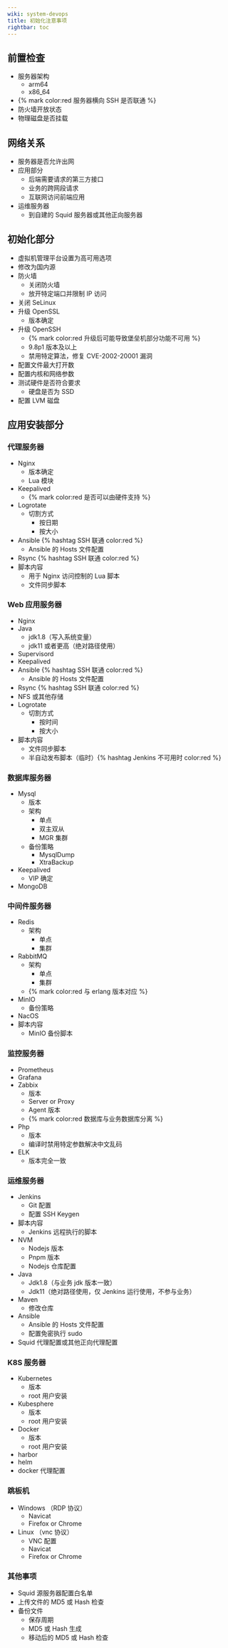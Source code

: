 ```yaml
---
wiki: system-devops
title: 初始化注意事项
rightbar: toc
---
```


## 前置检查

- 服务器架构
  - arm64
  - x86_64
- {% mark color:red 服务器横向 SSH 是否联通 %}
- 防火墙开放状态
- 物理磁盘是否挂载

## 网络关系

- 服务器是否允许出网
- 应用部分
  - 后端需要请求的第三方接口
  - 业务的跨网段请求
  - 互联网访问前端应用
- 运维服务器
  - 到自建的 Squid 服务器或其他正向服务器

## 初始化部分

- 虚拟机管理平台设置为高可用选项
- 修改为国内源
- 防火墙
  - 关闭防火墙
  - 放开特定端口并限制 IP 访问
- 关闭 SeLinux
- 升级 OpenSSL
  - 版本确定
- 升级 OpenSSH
  - {% mark color:red 升级后可能导致堡垒机部分功能不可用 %}
  - 9.8p1 版本及以上
  - 禁用特定算法，修复 CVE-2002-20001 漏洞
- 配置文件最大打开数
- 配置内核和网络参数
- 测试硬件是否符合要求
  - 硬盘是否为 SSD
- 配置 LVM 磁盘

## 应用安装部分

### 代理服务器

- Nginx
  - 版本确定
  - Lua 模块
- Keepalived
  - {% mark color:red 是否可以由硬件支持 %}
- Logrotate
  - 切割方式
    - 按日期
    - 按大小
- Ansible {% hashtag SSH&nbsp;联通 color:red %}
  - Ansible 的 Hosts 文件配置
- Rsync {% hashtag SSH&nbsp;联通 color:red %}
- 脚本内容
  - 用于 Nginx 访问控制的 Lua 脚本
  - 文件同步脚本

### Web 应用服务器

- Nginx
- Java
  - jdk1.8（写入系统变量）
  - jdk11 或者更高（绝对路径使用）
- Supervisord
- Keepalived
- Ansible {% hashtag SSH&nbsp;联通 color:red %}
  - Ansible 的 Hosts 文件配置
- Rsync {% hashtag SSH&nbsp;联通 color:red %}
- NFS 或其他存储
- Logrotate
  - 切割方式
    - 按时间
    - 按大小
- 脚本内容
  - 文件同步脚本
  - 半自动发布脚本（临时）{% hashtag Jenkins&nbsp;不可用时 color:red %}

### 数据库服务器

- Mysql
  - 版本
  - 架构
    - 单点
    - 双主双从
    - MGR 集群
  - 备份策略
    - MysqlDump
    - XtraBackup
- Keepalived
  - VIP 确定
- MongoDB


### 中间件服务器

- Redis
  - 架构
    - 单点
    - 集群
- RabbitMQ
  - 架构
    - 单点
    - 集群
  - {% mark color:red 与 erlang 版本对应 %}
- MinIO
  - 备份策略
- NacOS
- 脚本内容
  - MinIO 备份脚本

### 监控服务器

- Prometheus
- Grafana
- Zabbix
  - 版本
  - Server or Proxy
  - Agent 版本
  - {% mark color:red 数据库与业务数据库分离 %}
- Php 
  - 版本
  - 编译时禁用特定参数解决中文乱码
- ELK
  - 版本完全一致

### 运维服务器

- Jenkins
  - Git 配置
  - 配置 SSH Keygen
- 脚本内容
  - Jenkins 远程执行的脚本
- NVM
  - Nodejs 版本
  - Pnpm 版本
  - Nodejs 仓库配置
- Java
  - Jdk1.8（与业务 jdk 版本一致）
  - Jdk11（绝对路径使用，仅 Jenkins 运行使用，不参与业务）
- Maven
  - 修改仓库
- Ansible
  - Ansible 的 Hosts 文件配置
  - 配置免密执行 sudo
- Squid 代理配置或其他正向代理配置

### K8S 服务器

- Kubernetes
  - 版本
  - root 用户安装
- Kubesphere
  - 版本
  - root 用户安装
- Docker
  - 版本
  - root 用户安装
- harbor
- helm
- docker 代理配置

### 跳板机

- Windows （RDP 协议）
  - Navicat
  - Firefox or Chrome
- Linux （vnc 协议）
  - VNC 配置
  - Navicat
  - Firefox or Chrome

### 其他事项

- Squid 源服务器配置白名单
- 上传文件的 MD5 或 Hash 检查
- 备份文件
  - 保存周期
  - MD5 或 Hash 生成
  - 移动后的 MD5 或 Hash 检查
